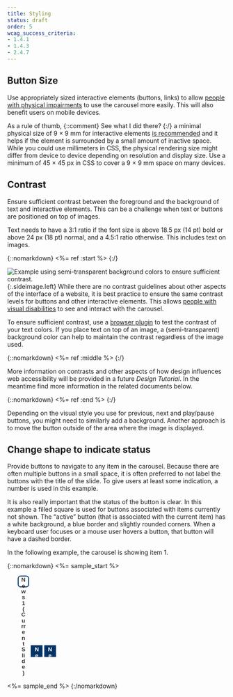 ```yaml
---
title: Styling
status: draft
order: 5
wcag_success_criteria:
- 1.4.1
- 1.4.3
- 2.4.7
---
```


## Button Size

Use appropriately sized interactive elements (buttons, links) to allow [people with physical impairments](https://www.w3.org/WAI/intro/people-use-web/diversity#physical) to use the carousel more easily. This will also benefit users on mobile devices.

As a rule of thumb, {::comment} See what I did there? {:/} a minimal physical size of 9 × 9 mm for interactive elements [is recommended](https://www.w3.org/TR/mobile-accessibility-mapping/#h-touch-target-size-and-spacing) and it helps if the element is surrounded by a small amount of inactive space. While you could use millimeters in CSS, the physical rendering size might differ from device to device depending on resolution and display size. Use a minimum of 45 × 45 px in CSS to cover a 9 × 9 mm space on many devices.

## Contrast

Ensure sufficient contrast between the foreground and the background of text and interactive elements. This can be a challenge when text or buttons are positioned on top of images.

Text needs to have a 3:1 ratio if the font size is above 18.5 px (14 pt) bold or above 24 px (18 pt) normal, and a 4.5:1 ratio otherwise. This includes text on images.

{::nomarkdown}
<%= ref :start %>
{:/}

![Example using semi-transparent background colors to ensure sufficient contrast.](carousels-styling-contrast.png){:.sideimage.left} While there are no contrast guidelines about other aspects of the interface of a website, it is best practice to ensure the same contrast levels for buttons and other interactive elements. This allows [people with visual disabilities](https://www.w3.org/WAI/intro/people-use-web/diversity#visual) to see and interact with the carousel.

To ensure sufficient contrast, use a [browser plugin](https://www.w3.org/WAI/ER/tools/?q=wcag-20-w3c-web-content-accessibility-guidelines-20&q=browser-plugin) to test the contrast of your text colors. If you place text on top of an image, a (semi-transparent) background color can help to maintain the contrast regardless of the image used.

{::nomarkdown}
<%= ref :middle %>
{:/}

More information on contrasts and other aspects of how design influences web accessibility will be provided in a future _Design Tutorial_. In the meantime find more information in the related documents below.

{::nomarkdown}
<%= ref :end %>
{:/}

Depending on the visual style you use for previous, next and play/pause buttons, you might need to similarly add a background. Another approach is to move the button outside of the area where the image is displayed.

## Change shape to indicate status

Provide buttons to navigate to any item in the carousel. Because there are often multiple buttons in a small space, it is often preferred to not label the buttons with the title of the slide. To give users at least some indication, a number is used in this example.

It is also really important that the status of the button is clear. In this example a filled square is used for buttons associated with items currently not shown. The “active” button (that is associated with the current item) has a white background, a blue border and slightly rounded corners. When a keyboard user focuses or a mouse user hovers a button, that button will have a dashed border.

In the following example, the carousel is showing item 1.

{::nomarkdown}
<%= sample_start %>

<style>
.slidenav li {
  display: inline-block;
}
.slidenav button {
  border: 2px solid #036;
  background-color: #036;
  line-height: 1em;
  height: 2em;
  width: 2em;
  font-weight: bold;
  color: #fff;
}

.slidenav button.current {
  border-radius: .5em;
  background-color: #fff;
  color: #333;
}

.slidenav button:hover,
.slidenav button:focus {
  border: 2px dashed #fff;
}

.slidenav button.current:hover,
.slidenav button.current:focus {
  border: 2px dashed #036;
}
</style>

<ul class="slidenav as-sample">
  <li>
    <button class="current" data-slide="0" type="button">
      <span class="visuallyhidden">News</span> 1
      <span class="visuallyhidden">(Current Slide)</span>
    </button>
  </li>
  <li>
    <button data-slide="1" type="button">
      <span class="visuallyhidden">News</span> 2
    </button>
  </li>
  <li>
    <button data-slide="2" type="button">
      <span class="visuallyhidden">News</span> 3
    </button>
  </li>
</ul>

<style>
  .slidenav.as-sample {
    position: static;
  }
</style>

<%= sample_end %>
{:/nomarkdown}
